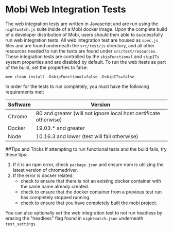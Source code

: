 # Mobi Web Integration Tests
The web integration tests are written in Javascript and are run using the `nightwatch.js` suite inside of a Mobi docker image. Upon the complete build 
of a developer distribution of Mobi, users should then able to successfully run web integration tests. All web integration test are housed as `spec.js` files
and are found underneath the `src/test/js` directory, and all other resources needed to run the tests are found under `src/test/resources`. 
These integration tests are controlled by the `skipFunctional` and `skipITs` system properties and are disabled by default. To run the web itests as part of the build, set the properties to false:

```
mvn clean install -DskipFunctional=false -DskipITs=false
```

In order for the tests to run completely, you must have the following requirements met:

| Software | Version                                                           |
|----------|-------------------------------------------------------------------|
|Chrome    | 80 and greater (will not ignore local host certificate otherwise) |
|Docker    | 19.03.* and greater                                                    |
|Node      | 10.16.3 and lower (test will fail otherwise)                      |

##Tips and Tricks
If attempting to run functional tests and the build fails, try these tips:
1. If it is an npm error, check `package.json` and ensure npm is utilizing the latest version of chromedriver.
2. If the error is docker related:
   - check to ensure that there is not an existing docker container with the same name already created.
   - check to ensure that the docker container from a previous test run has completely stopped running.
   - check to ensure that you have completely built the mobi project.
   
You can also optionally set the web integration test to not run headless by erasing the "headless" flag found in `nightwatch.json` underneath `test_settings`.